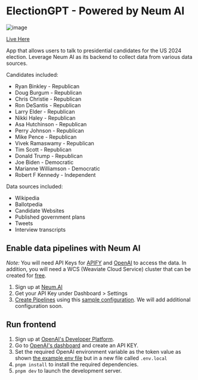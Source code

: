 # ElectionGPT - Powered by Neum AI

![image](https://github.com/NeumTry/electiongpt-frontend/assets/10717976/5dcc6b0d-ab85-43de-92f0-54534b38f1e3)

[Live Here](https://electiongpt.ai/)

App that allows users to talk to presidential candidates for the US 2024 election. Leverage Neum AI as its backend to collect data from various data sources.

Candidates included:
- Ryan Binkley - Republican
- Doug Burgum - Republican
- Chris Christie - Republican
- Ron DeSantis - Republican
- Larry Elder - Republican
- Nikki Haley - Republican
- Asa Hutchinson - Republican
- Perry Johnson - Republican
- Mike Pence - Republican
- Vivek Ramaswamy - Republican
- Tim Scott - Republican
- Donald Trump - Republican
- Joe Biden - Democratic
- Marianne Williamson - Democratic
- Robert F Kennedy - Independent

Data sources included:
- Wikipedia
- Ballotpedia
- Candidate Websites
- Published government plans
- Tweets
- Interview transcripts

## Enable data pipelines with Neum AI
*Note:* You will need API Keys for [APIFY](https://apify.com/) and [OpenAI](https://openai.com/) to access the data. In addition, you will need a WCS (Weaviate Cloud Service) cluster that can be created for [free](https://weaviate.io/developers/wcs/quickstart).

1. Sign up at [Neum.AI](dashboard.neum.ai)
2. Get your API Key under Dashboard > Settings
3. [Create Pipelines](https://docs.neum.ai/docs/build-with-apis) using this [sample configuration](https://github.com/NeumTry/electiongpt-frontend/blob/master/sample-pipeline-config.json). We will add additional configuration soon.

## Run frontend

1. Sign up at [OpenAI's Developer Platform](https://platform.openai.com/signup).
2. Go to [OpenAI's dashboard](https://platform.openai.com/account/api-keys) and create an API KEY.
3. Set the required OpenAI environment variable as the token value as shown [the example env file](./.env.local.example) but in a new file called `.env.local`
4. `pnpm install` to install the required dependencies.
5. `pnpm dev` to launch the development server.
